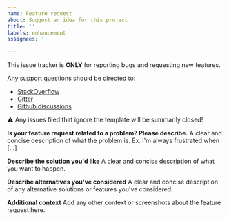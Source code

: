 ```yaml
---
name: Feature request
about: Suggest an idea for this project
title: ''
labels: enhancement
assignees: ''

---
```


This issue tracker is **ONLY** for reporting bugs and requesting new features.

Any support questions should be directed to:

* [StackOverflow](https://stackoverflow.com/questions/tagged/apscheduler)
* [Gitter](https://gitter.im/apscheduler/Lobby)
* [Github discussions](https://github.com/agronholm/apscheduler/discussions)

:warning: Any issues filed that ignore the template will be summarily closed!

**Is your feature request related to a problem? Please describe.**
A clear and concise description of what the problem is. Ex. I'm always frustrated when [...]

**Describe the solution you'd like**
A clear and concise description of what you want to happen.

**Describe alternatives you've considered**
A clear and concise description of any alternative solutions or features you've considered.

**Additional context**
Add any other context or screenshots about the feature request here.
